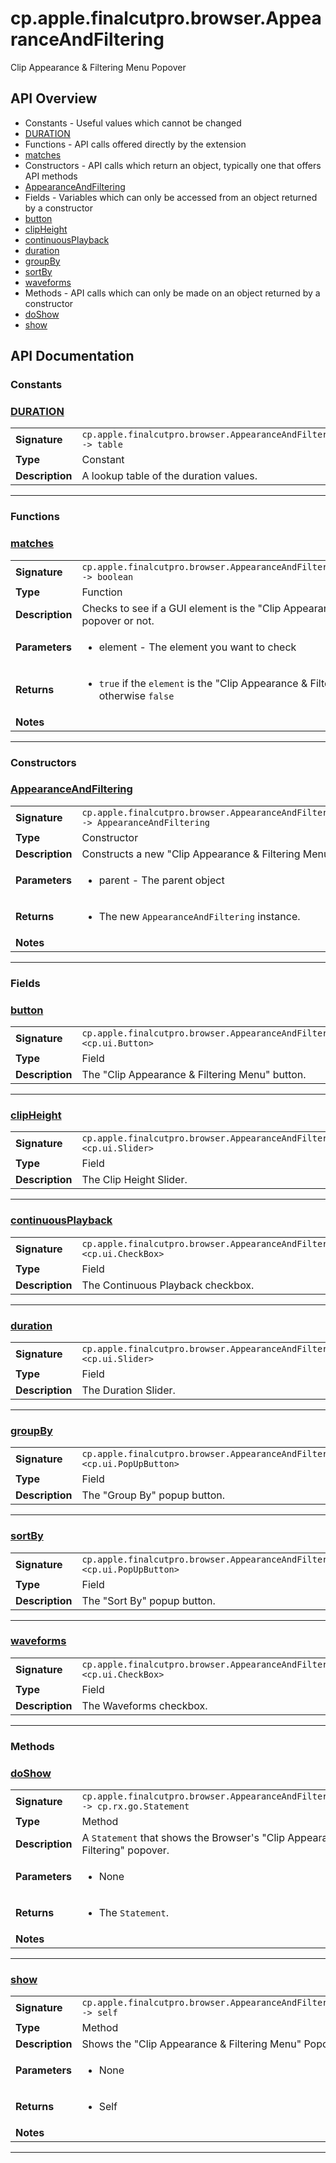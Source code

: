 # cp.apple.finalcutpro.browser.AppearanceAndFiltering

Clip Appearance & Filtering Menu Popover

## API Overview
* Constants - Useful values which cannot be changed
 * [DURATION](#DURATION)
* Functions - API calls offered directly by the extension
 * [matches](#matches)
* Constructors - API calls which return an object, typically one that offers API methods
 * [AppearanceAndFiltering](#AppearanceAndFiltering)
* Fields - Variables which can only be accessed from an object returned by a constructor
 * [button](#button)
 * [clipHeight](#clipHeight)
 * [continuousPlayback](#continuousPlayback)
 * [duration](#duration)
 * [groupBy](#groupBy)
 * [sortBy](#sortBy)
 * [waveforms](#waveforms)
* Methods - API calls which can only be made on an object returned by a constructor
 * [doShow](#doShow)
 * [show](#show)

## API Documentation

### Constants


### [DURATION](#DURATION)

|                                             |                                                                                     |
| --------------------------------------------|-------------------------------------------------------------------------------------|
| **Signature**                               | `cp.apple.finalcutpro.browser.AppearanceAndFiltering.DURATION -> table`                                                                    |
| **Type**                                    | Constant                                                                     |
| **Description**                             | A lookup table of the duration values.                                                                     |

---
### Functions


### [matches](#matches)

|                                             |                                                                                     |
| --------------------------------------------|-------------------------------------------------------------------------------------|
| **Signature**                               | `cp.apple.finalcutpro.browser.AppearanceAndFiltering.matches(element) -> boolean`                                                                    |
| **Type**                                    | Function                                                                     |
| **Description**                             | Checks to see if a GUI element is the "Clip Appearance & Filtering Menu" popover or not.                                                                     |
| **Parameters**                              | <ul><li>element - The element you want to check</li></ul> |
| **Returns**                                 | <ul><li>`true` if the `element` is the "Clip Appearance & Filtering Menu" popover otherwise `false`</li></ul>          |
| **Notes**                                   | <ul></ul>                |

---
### Constructors


### [AppearanceAndFiltering](#AppearanceAndFiltering)

|                                             |                                                                                     |
| --------------------------------------------|-------------------------------------------------------------------------------------|
| **Signature**                               | `cp.apple.finalcutpro.browser.AppearanceAndFiltering(parent) -> AppearanceAndFiltering`                                                                    |
| **Type**                                    | Constructor                                                                     |
| **Description**                             | Constructs a new "Clip Appearance & Filtering Menu" popover.                                                                     |
| **Parameters**                              | <ul><li>parent - The parent object</li></ul> |
| **Returns**                                 | <ul><li>The new `AppearanceAndFiltering` instance.</li></ul>          |
| **Notes**                                   | <ul></ul>                |

---
### Fields


### [button](#button)

|                                             |                                                                                     |
| --------------------------------------------|-------------------------------------------------------------------------------------|
| **Signature**                               | `cp.apple.finalcutpro.browser.AppearanceAndFiltering.button <cp.ui.Button>`                                                                    |
| **Type**                                    | Field                                                                     |
| **Description**                             | The "Clip Appearance & Filtering Menu" button.                                                                     |

---

### [clipHeight](#clipHeight)

|                                             |                                                                                     |
| --------------------------------------------|-------------------------------------------------------------------------------------|
| **Signature**                               | `cp.apple.finalcutpro.browser.AppearanceAndFiltering.clipHeight <cp.ui.Slider>`                                                                    |
| **Type**                                    | Field                                                                     |
| **Description**                             | The Clip Height Slider.                                                                     |

---

### [continuousPlayback](#continuousPlayback)

|                                             |                                                                                     |
| --------------------------------------------|-------------------------------------------------------------------------------------|
| **Signature**                               | `cp.apple.finalcutpro.browser.AppearanceAndFiltering.continuousPlayback <cp.ui.CheckBox>`                                                                    |
| **Type**                                    | Field                                                                     |
| **Description**                             | The Continuous Playback checkbox.                                                                     |

---

### [duration](#duration)

|                                             |                                                                                     |
| --------------------------------------------|-------------------------------------------------------------------------------------|
| **Signature**                               | `cp.apple.finalcutpro.browser.AppearanceAndFiltering.duration <cp.ui.Slider>`                                                                    |
| **Type**                                    | Field                                                                     |
| **Description**                             | The Duration Slider.                                                                     |

---

### [groupBy](#groupBy)

|                                             |                                                                                     |
| --------------------------------------------|-------------------------------------------------------------------------------------|
| **Signature**                               | `cp.apple.finalcutpro.browser.AppearanceAndFiltering.groupBy <cp.ui.PopUpButton>`                                                                    |
| **Type**                                    | Field                                                                     |
| **Description**                             | The "Group By" popup button.                                                                     |

---

### [sortBy](#sortBy)

|                                             |                                                                                     |
| --------------------------------------------|-------------------------------------------------------------------------------------|
| **Signature**                               | `cp.apple.finalcutpro.browser.AppearanceAndFiltering.sortBy <cp.ui.PopUpButton>`                                                                    |
| **Type**                                    | Field                                                                     |
| **Description**                             | The "Sort By" popup button.                                                                     |

---

### [waveforms](#waveforms)

|                                             |                                                                                     |
| --------------------------------------------|-------------------------------------------------------------------------------------|
| **Signature**                               | `cp.apple.finalcutpro.browser.AppearanceAndFiltering.waveforms <cp.ui.CheckBox>`                                                                    |
| **Type**                                    | Field                                                                     |
| **Description**                             | The Waveforms checkbox.                                                                     |

---
### Methods


### [doShow](#doShow)

|                                             |                                                                                     |
| --------------------------------------------|-------------------------------------------------------------------------------------|
| **Signature**                               | `cp.apple.finalcutpro.browser.AppearanceAndFiltering:doShow() -> cp.rx.go.Statement`                                                                    |
| **Type**                                    | Method                                                                     |
| **Description**                             | A `Statement` that shows the Browser's "Clip Appearance & Filtering" popover.                                                                     |
| **Parameters**                              | <ul><li>None</li></ul> |
| **Returns**                                 | <ul><li>The `Statement`.</li></ul>          |
| **Notes**                                   | <ul></ul>                |

---

### [show](#show)

|                                             |                                                                                     |
| --------------------------------------------|-------------------------------------------------------------------------------------|
| **Signature**                               | `cp.apple.finalcutpro.browser.AppearanceAndFiltering:show() -> self`                                                                    |
| **Type**                                    | Method                                                                     |
| **Description**                             | Shows the "Clip Appearance & Filtering Menu" Popover                                                                     |
| **Parameters**                              | <ul><li>None</li></ul> |
| **Returns**                                 | <ul><li>Self</li></ul>          |
| **Notes**                                   | <ul></ul>                |

---
